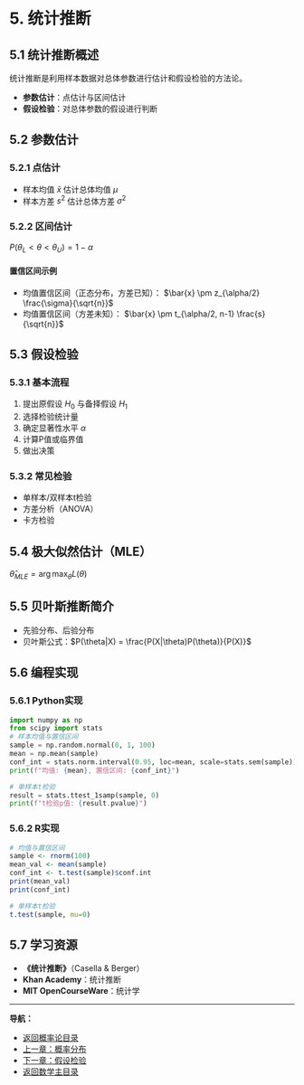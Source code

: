 # 5. 统计推断

## 5.1 统计推断概述

统计推断是利用样本数据对总体参数进行估计和假设检验的方法论。

- **参数估计**：点估计与区间估计
- **假设检验**：对总体参数的假设进行判断

## 5.2 参数估计

### 5.2.1 点估计

- 样本均值 $\bar{x}$ 估计总体均值 $\mu$
- 样本方差 $s^2$ 估计总体方差 $\sigma^2$

### 5.2.2 区间估计

$P(\theta_L < \theta < \theta_U) = 1-\alpha$

#### 置信区间示例

- 均值置信区间（正态分布，方差已知）：
  $\bar{x} \pm z_{\alpha/2} \frac{\sigma}{\sqrt{n}}$
- 均值置信区间（方差未知）：
  $\bar{x} \pm t_{\alpha/2, n-1} \frac{s}{\sqrt{n}}$

## 5.3 假设检验

### 5.3.1 基本流程

1. 提出原假设 $H_0$ 与备择假设 $H_1$
2. 选择检验统计量
3. 确定显著性水平 $\alpha$
4. 计算P值或临界值
5. 做出决策

### 5.3.2 常见检验

- 单样本/双样本t检验
- 方差分析（ANOVA）
- 卡方检验

## 5.4 极大似然估计（MLE）

$\hat{\theta}_{MLE} = \arg\max_{\theta} L(\theta)$

## 5.5 贝叶斯推断简介

- 先验分布、后验分布
- 贝叶斯公式：$P(\theta|X) = \frac{P(X|\theta)P(\theta)}{P(X)}$

## 5.6 编程实现

### 5.6.1 Python实现

```python
import numpy as np
from scipy import stats
# 样本均值与置信区间
sample = np.random.normal(0, 1, 100)
mean = np.mean(sample)
conf_int = stats.norm.interval(0.95, loc=mean, scale=stats.sem(sample))
print(f"均值: {mean}, 置信区间: {conf_int}")

# 单样本t检验
result = stats.ttest_1samp(sample, 0)
print(f"t检验p值: {result.pvalue}")
```

### 5.6.2 R实现

```r
# 均值与置信区间
sample <- rnorm(100)
mean_val <- mean(sample)
conf_int <- t.test(sample)$conf.int
print(mean_val)
print(conf_int)

# 单样本t检验
t.test(sample, mu=0)
```

## 5.7 学习资源

- **《统计推断》**（Casella & Berger）
- **Khan Academy**：统计推断
- **MIT OpenCourseWare**：统计学

---
**导航：**

- [返回概率论目录](README.md)
- [上一章：概率分布](04-ProbabilityDistributions.md)
- [下一章：假设检验](06-HypothesisTesting.md)
- [返回数学主目录](../README.md)
